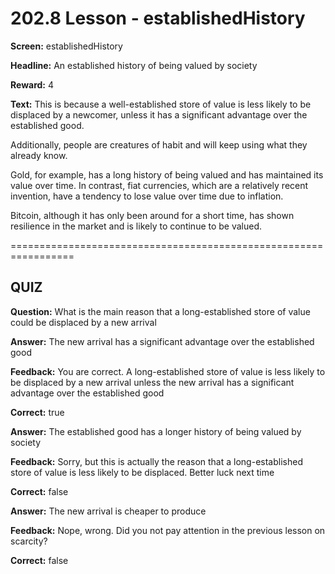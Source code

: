 # 202.8 Lesson - establishedHistory

**Screen:** establishedHistory

**Headline:** An established history of being valued by society

**Reward:** 4

**Text:** This is because a well-established store of value is less likely to be displaced by a newcomer, unless it has a significant advantage over the established good.

Additionally, people are creatures of habit and will keep using what they already know.

Gold, for example, has a long history of being valued and has maintained its value over time. In contrast, fiat currencies, which are a relatively recent invention, have a tendency to lose value over time due to inflation.

Bitcoin, although it has only been around for a short time, has shown resilience in the market and is likely to continue to be valued.


=================================================================

## QUIZ

**Question:** What is the main reason that a long-established store of value could be displaced by a new arrival


**Answer:** The new arrival has a significant advantage over the established good

**Feedback:** You are correct. A long-established store of value is less likely to be displaced by a new arrival unless the new arrival has a significant advantage over the established good

**Correct:** true

**Answer:** The established good has a longer history of being valued by society

**Feedback:** Sorry, but this is actually the reason that a long-established store of value is less likely to be displaced. Better luck next time

**Correct:** false

**Answer:** The new arrival is cheaper to produce

**Feedback:** Nope, wrong. Did you not pay attention in the previous lesson on scarcity?

**Correct:** false


<figure><img src="../.gitbook/assets/202-08.png" alt=""><figcaption></figcaption></figure>

